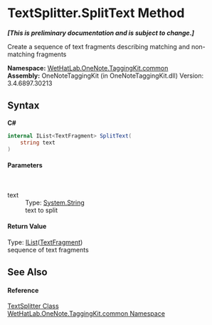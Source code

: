 # TextSplitter.SplitText Method 
 _**\[This is preliminary documentation and is subject to change.\]**_

Create a sequence of text fragments describing matching and non-matching fragments

**Namespace:**&nbsp;<a href="bcdbab9c-63d1-48a4-6937-af53fb8d9a55">WetHatLab.OneNote.TaggingKit.common</a><br />**Assembly:**&nbsp;OneNoteTaggingKit (in OneNoteTaggingKit.dll) Version: 3.4.6897.30213

## Syntax

**C#**<br />
``` C#
internal IList<TextFragment> SplitText(
	string text
)
```


#### Parameters
&nbsp;<dl><dt>text</dt><dd>Type: <a href="http://msdn2.microsoft.com/en-us/library/s1wwdcbf" target="_blank">System.String</a><br />text to split</dd></dl>

#### Return Value
Type: <a href="http://msdn2.microsoft.com/en-us/library/5y536ey6" target="_blank">IList</a>(<a href="f320e495-7b74-f8c1-98f7-e408d87aac42">TextFragment</a>)<br />sequence of text fragments

## See Also


#### Reference
<a href="5c86e52d-3022-b69b-22dd-5f5b010b0710">TextSplitter Class</a><br /><a href="bcdbab9c-63d1-48a4-6937-af53fb8d9a55">WetHatLab.OneNote.TaggingKit.common Namespace</a><br />